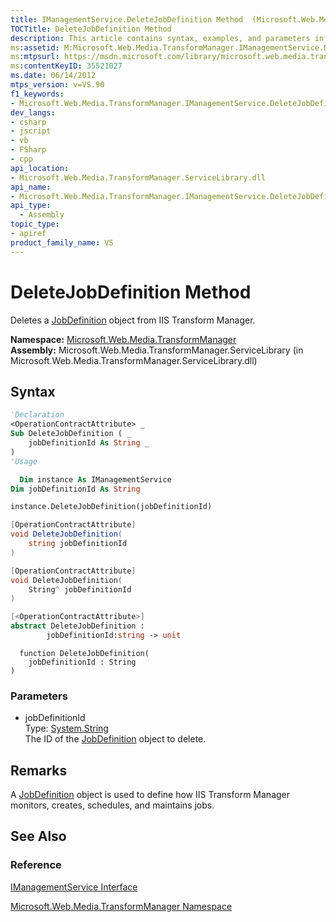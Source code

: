 ```yaml
---
title: IManagementService.DeleteJobDefinition Method  (Microsoft.Web.Media.TransformManager)
TOCTitle: DeleteJobDefinition Method
description: This article contains syntax, examples, and parameters information for the IManagementService.DeleteJobDefinition method.
ms:assetid: M:Microsoft.Web.Media.TransformManager.IManagementService.DeleteJobDefinition(System.String)
ms:mtpsurl: https://msdn.microsoft.com/library/microsoft.web.media.transformmanager.imanagementservice.deletejobdefinition(v=VS.90)
ms:contentKeyID: 35521027
ms.date: 06/14/2012
mtps_version: v=VS.90
f1_keywords:
- Microsoft.Web.Media.TransformManager.IManagementService.DeleteJobDefinition
dev_langs:
- csharp
- jscript
- vb
- FSharp
- cpp
api_location:
- Microsoft.Web.Media.TransformManager.ServiceLibrary.dll
api_name:
- Microsoft.Web.Media.TransformManager.IManagementService.DeleteJobDefinition
api_type:
  - Assembly
topic_type:
- apiref
product_family_name: VS
---
```


# DeleteJobDefinition Method

Deletes a [JobDefinition](jobdefinition-class-microsoft-web-media-transformmanager.md) object from IIS Transform Manager.

**Namespace:**  [Microsoft.Web.Media.TransformManager](microsoft-web-media-transformmanager-namespace.md)  
**Assembly:**  Microsoft.Web.Media.TransformManager.ServiceLibrary (in Microsoft.Web.Media.TransformManager.ServiceLibrary.dll)

## Syntax

```vb
'Declaration
<OperationContractAttribute> _
Sub DeleteJobDefinition ( _
    jobDefinitionId As String _
)
'Usage

  Dim instance As IManagementService
Dim jobDefinitionId As String

instance.DeleteJobDefinition(jobDefinitionId)
```

```csharp
[OperationContractAttribute]
void DeleteJobDefinition(
    string jobDefinitionId
)
```

```cpp
[OperationContractAttribute]
void DeleteJobDefinition(
    String^ jobDefinitionId
)
```

``` fsharp
[<OperationContractAttribute>]
abstract DeleteJobDefinition : 
        jobDefinitionId:string -> unit 
```

```jscript
  function DeleteJobDefinition(
    jobDefinitionId : String
)
```

### Parameters

  - jobDefinitionId  
    Type: [System.String](https://msdn.microsoft.com/library/s1wwdcbf)  
    The ID of the [JobDefinition](jobdefinition-class-microsoft-web-media-transformmanager.md) object to delete.  

## Remarks

A [JobDefinition](jobdefinition-class-microsoft-web-media-transformmanager.md) object is used to define how IIS Transform Manager monitors, creates, schedules, and maintains jobs.

## See Also

### Reference

[IManagementService Interface](imanagementservice-interface-microsoft-web-media-transformmanager.md)

[Microsoft.Web.Media.TransformManager Namespace](microsoft-web-media-transformmanager-namespace.md)
